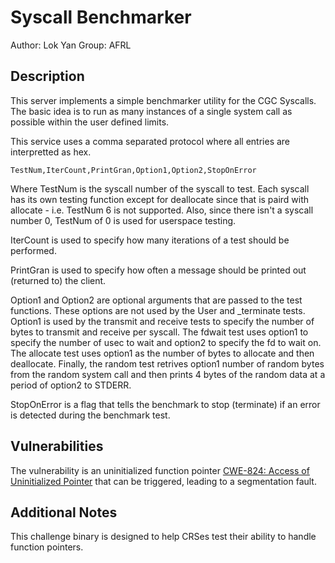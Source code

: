 # Syscall Benchmarker 

Author: Lok Yan
Group: AFRL

## Description

This server implements a simple benchmarker utility for the CGC Syscalls. The basic idea is to run as many instances of a single system call as possible within the user defined limits.

This service uses a comma separated protocol where all entries are interpretted as hex.

	TestNum,IterCount,PrintGran,Option1,Option2,StopOnError

Where TestNum is the syscall number of the syscall to test. Each syscall has its own testing function except for deallocate since that is paird with allocate - i.e. TestNum 6 is not supported. Also, since there isn't a syscall number 0, TestNum of 0 is used for userspace testing.

IterCount is used to specify how many iterations of a test should be performed.

PrintGran is used to specify how often a message should be printed out (returned to) the client.

Option1 and Option2 are optional arguments that are passed to the test functions. These options are not used by the User and _terminate tests. Option1 is used by the transmit and receive tests to specify the number of bytes to transmit and receive per syscall. The fdwait test uses option1 to specify the number of usec to wait and option2 to specify the fd to wait on. The allocate test uses option1 as the number of bytes to allocate and then deallocate. Finally, the random test retrives option1 number of random bytes from the random system call and then prints 4 bytes of the random data at a period of option2 to STDERR.

StopOnError is a flag that tells the benchmark to stop (terminate) if an error is detected during the benchmark test.

## Vulnerabilities

The vulnerability is an uninitialized function pointer [CWE-824: Access of Uninitialized Pointer](http://cwe.mitre.org/data/definitions/824.html) that can be triggered, leading to a segmentation fault.

## Additional Notes

This challenge binary is designed to help CRSes test their ability to handle function pointers. 
